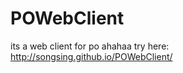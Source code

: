 POWebClient
===========

its a web client for po ahahaa
try here: http://songsing.github.io/POWebClient/
